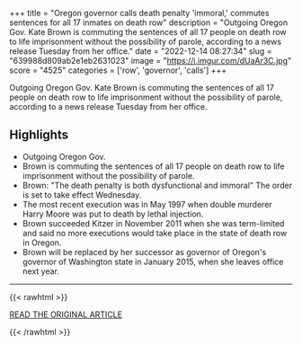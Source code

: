 +++
title = "Oregon governor calls death penalty 'immoral,' commutes sentences for all 17 inmates on death row"
description = "Outgoing Oregon Gov. Kate Brown is commuting the sentences of all 17 people on death row to life imprisonment without the possibility of parole, according to a news release Tuesday from her office."
date = "2022-12-14 08:27:34"
slug = "639988d809ab2e1eb2631023"
image = "https://i.imgur.com/dUaAr3C.jpg"
score = "4525"
categories = ['row', 'governor', 'calls']
+++

Outgoing Oregon Gov. Kate Brown is commuting the sentences of all 17 people on death row to life imprisonment without the possibility of parole, according to a news release Tuesday from her office.

## Highlights

- Outgoing Oregon Gov.
- Brown is commuting the sentences of all 17 people on death row to life imprisonment without the possibility of parole.
- Brown: "The death penalty is both dysfunctional and immoral" The order is set to take effect Wednesday.
- The most recent execution was in May 1997 when double murderer Harry Moore was put to death by lethal injection.
- Brown succeeded Kitzer in November 2011 when she was term-limited and said no more executions would take place in the state of death row in Oregon.
- Brown will be replaced by her successor as governor of Oregon's governor of Washington state in January 2015, when she leaves office next year.

---

{{< rawhtml >}}
  <p class="article-category">
    <a target="_blank" href="https://www.cnn.com/2022/12/13/us/oregon-death-penalty-governor-commutations/index.html">READ THE ORIGINAL ARTICLE</a>
  </p>
{{< /rawhtml >}}
